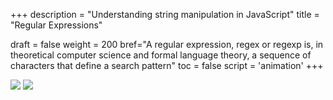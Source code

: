 +++
description = "Understanding string manipulation in JavaScript"
title = "Regular Expressions"

draft = false
weight = 200
bref="A regular expression, regex or regexp is, in theoretical computer science and formal language theory, a sequence of characters that define a search pattern"
toc = false
script = 'animation'
+++

<img src="/img/files/regex.jpg">
<img src="/img/files/regex2.jpg">